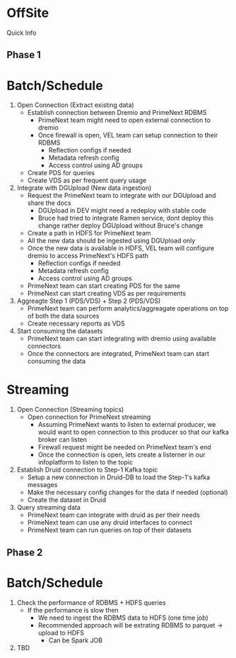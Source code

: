# OffSite
Quick Info

## Phase 1

# Batch/Schedule

1) Open Connection (Extract existing data)
    *  Establish connection between Dremio and PrimeNext RDBMS
          - PrimeNext team might need to open external connection to dremio
          - Once firewall is open, VEL team can setup connection to their RDBMS 
            - Reflection configs if needed
            - Metadata refresh config
            - Access control using AD groups
    *  Create PDS for queries
    *  Create VDS as per frequent query usage
2) Integrate with DGUpload (New data ingestion)
    *  Request the PrimeNext team to integrate with our DGUpload and share the docs
         - DGUpload in DEV might need a redeploy with stable code
         - Bruce had tried to integrate Ramen service, dont deploy this change rather deploy DGUpload without Bruce's change
    *  Create a path in HDFS for PrimeNext team
    *  All the new data should be ingested using DGUpload only 
    *  Once the new data is available in HDFS, VEL team will configure dremio to access PrimeNext's HDFS path
          - Reflection configs if needed
          - Metadata refresh config
          - Access control using AD groups
    *  PrimeNext team can start creating PDS for the same
    *  PrimeNext can start creating VDS as per requirements 
3) Aggreagte Step 1 (PDS/VDS) + Step 2 (PDS/VDS)
    * PrimeNext team can perform analytics/aggreagate operations on top of both the data sources
    * Create necessary reports as VDS
4) Start consuming the datasets
    * PrimeNext team can start integrating with dremio using available connectors
    * Once the connectors are integrated, PrimeNext team can start consuming the data


# Streaming
1) Open Connection (Streaming topics)
    * Open connection for PrimeNext streaming
        - Assuming PrimeNext wants to listen to external producer, we would want to open connection to this producer so that our kafka broker can listen
        - Firewall request might be needed on PrimeNext team's end
        - Once the connection is open, lets create a listerner in our infoplatform to listen to the topic
2) Establish Druid connection to Step-1 Kafka topic
     * Setup a new connection in Druid-DB to load the Step-1's kafka messages
     * Make the necessary config changes for the data if needed (optional)
     * Create the dataset in Druid
3) Query streaming data 
     * PrimeNext team can integrate with druid as per their needs 
     * PrimeNext team can use any druid interfaces to connect
     * PrimeNext team can run queries on top of their datasets
  
## Phase 2

# Batch/Schedule

1) Check the performance of RDBMS + HDFS queries
     * If the performance is slow then
         - We need to ingest the RDBMS data to HDFS (one time job)
         - Recommended approach will be extrating RDBMS to parquet -> upload to HDFS
              - Can be Spark JOB
2) TBD
